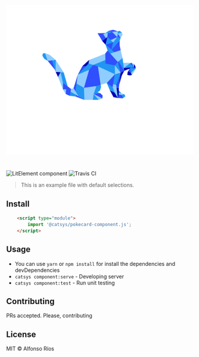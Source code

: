 ![pokecard-component screenshot](pokecard-component.svg)
# <pokecard-component>

![LitElement component](https://img.shields.io/badge/litElement-component-blue.svg)
![Travis CI](https://travis-ci.org/github_username/pokecard-component.svg?branch=master)

> This is an example file with default selections.

## Install

```html
    <script type="module">
        import '@catsys/pokecard-component.js';
    </script>
```

## Usage

- You can use `yarn` or `npm install` for install the dependencies and devDependencies
- `catsys component:serve` - Developing server
- `catsys component:test` - Run unit testing

## Contributing

PRs accepted. Please, contributing

## License

MIT © Alfonso Ríos
